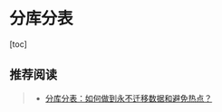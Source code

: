 # 分库分表

[toc]

## 推荐阅读

> - [分库分表：如何做到永不迁移数据和避免热点？](https://mp.weixin.qq.com/s/qRCnD73nH_XuW0T_TWq8lg)